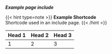 _**Example page include**_

{{< hint type=note >}}
**Example Shortcode**\
Shortcode used in an include page.
{{< /hint >}}

| Head 1 | Head 2 | Head 3 |
| ------ | ------ | ------ |
| 1      | 2      | 3      |